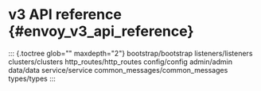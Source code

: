 v3 API reference {#envoy_v3_api_reference}
================

::: {.toctree glob="" maxdepth="2"}
bootstrap/bootstrap listeners/listeners clusters/clusters
http_routes/http_routes config/config admin/admin data/data
service/service common_messages/common_messages types/types
:::
